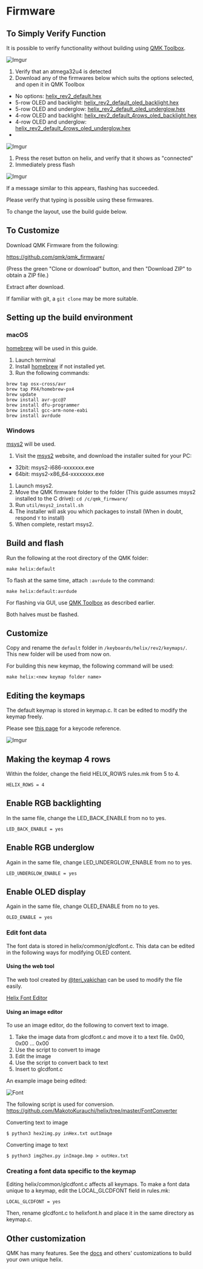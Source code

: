 # Firmware

## To Simply Verify Function

It is possible to verify functionality without building using [QMK Toolbox](https://github.com/qmk/qmk_toolbox/releases).

![Imgur](https://i.imgur.com/75BHCKI.png)

1. Verify that an atmega32u4 is detected
2. Download any of the firmwares below which suits the options selected, and open it in QMK Toolbox


- No options: [helix_rev2_default.hex](http://qmk.fm/compiled/helix_rev2_default.hex)
- 5-row OLED and backlight: [helix_rev2_default_oled_backlight.hex](https://raw.githubusercontent.com/MakotoKurauchi/helix/master/Hex/helix_rev2_default_oled_backlight.hex)
- 5-row OLED and underglow: [helix_rev2_default_oled_underglow.hex](https://raw.githubusercontent.com/MakotoKurauchi/helix/master/Hex/helix_rev2_default_oled_underglow.hex)
- 4-row OLED and backlight: [helix_rev2_default_4rows_oled_backlight.hex](https://raw.githubusercontent.com/MakotoKurauchi/helix/master/Hex/helix_rev2_default_4rows_oled_backlight.hex)
- 4-row OLED and underglow: [helix_rev2_default_4rows_oled_underglow.hex](https://raw.githubusercontent.com/MakotoKurauchi/helix/master/Hex/helix_rev2_default_4rows_oled_underglow.hex)
- 
![Imgur](https://i.imgur.com/hLygSgB.png)

1. Press the reset button on helix, and verify that it shows as "connected"
2. Immediately press flash

![Imgur](https://i.imgur.com/dH2Wser.png)

If a message similar to this appears, flashing has succeeded.

Please verify that typing is possible using these firmwares.

To change the layout, use the build guide below.

## To Customize
Download QMK Firmware from the following:

https://github.com/qmk/qmk_firmware/

(Press the green "Clone or download" button, and then "Download ZIP" to obtain a ZIP file.)

Extract after download.

If familiar with git, a `git clone` may be more suitable.

## Setting up the build environment
### macOS
 [homebrew](https://brew.sh) will be used in this guide.
1. Launch terminal
1. Install [homebrew](https://brew.sh) if not installed yet.
1. Run the following commands:

```
brew tap osx-cross/avr
brew tap PX4/homebrew-px4
brew update
brew install avr-gcc@7
brew install dfu-programmer
brew install gcc-arm-none-eabi
brew install avrdude
```

### Windows

[msys2](http://www.msys2.org/) will be used.

1. Visit the [msys2](http://www.msys2.org/) website, and download the installer suited for your PC:
  - 32bit: msys2-i686-xxxxxxx.exe
  - 64bit: msys2-x86_64-xxxxxxxx.exe
1. Launch msys2.
1. Move the QMK firmware folder to the folder (This guide assumes msys2 installed to the C drive): `cd /c/qmk_firmware/`
1. Run `util/msys2_install.sh` 
1. The installer will ask you which packages to install (When in doubt, respond `Y` to install)
1. When complete, restart msys2.

## Build and flash

Run the following at the root directory of the QMK folder:

    make helix:default

To flash at the same time, attach `:avrdude` to the command:

    make helix:default:avrdude

For flashing via GUI, use [QMK Toolbox](https://github.com/qmk/qmk_toolbox/releases) as described earlier.

Both halves must be flashed.

## Customize

Copy and rename the `default` folder in `/keyboards/helix/rev2/keymaps/`. 
This new folder will be used from now on.

For building this new keymap, the following command will be used:

    make helix:<new keymap folder name>

## Editing the keymaps

The default keymap is stored in keymap.c. It can be edited to modify the keymap freely.

Please see [this page](https://docs.qmk.fm/#/keycodes) for a keycode reference.

![Imgur](https://i.imgur.com/YxZT1TL.png)

## Making the keymap 4 rows

Within the folder, change the field HELIX_ROWS rules.mk from 5 to 4.

    HELIX_ROWS = 4

## Enable RGB backlighting

In the same file, change the LED_BACK_ENABLE from no to yes.

    LED_BACK_ENABLE = yes

##  Enable RGB underglow

Again in the same file, change LED_UNDERGLOW_ENABLE from no to yes.

    LED_UNDERGLOW_ENABLE = yes

## Enable OLED display

Again in the same file, change OLED_ENABLE from no to yes.

    OLED_ENABLE = yes


### Edit font data
The font data is stored in helix/common/glcdfont.c.
This data can be edited in the following ways for modifying OLED content.

#### Using the web tool

The web tool created by [@teri_yakichan](https://twitter.com/teri_yakichan) can be used to modify the file easily.

[Helix Font Editor](https://helixfonteditor.netlify.com/)

#### Using an image editor

To use an image editor, do the following to convert text to image.

1. Take the image data from glcdfont.c and move it to a text file.
0x00, 0x00 ... 0x00
2. Use the script to convert to image
3. Edit the image
4. Use the script to convert back to text
5. Insert to glcdfont.c

An example image being edited:

![Font](https://i.imgur.com/adJX6CX.png)

The following script is used for conversion.
https://github.com/MakotoKurauchi/helix/tree/master/FontConverter

Converting text to image

    $ python3 hex2img.py inHex.txt outImage

Converting image to text

    $ python3 img2hex.py inImage.bmp > outHex.txt

### Creating a font data specific to the keymap

Editing helix/common/glcdfont.c affects all keymaps. To make a font data unique to a keymap, edit the LOCAL_GLCDFONT field in rules.mk:

    LOCAL_GLCDFONT = yes

Then, rename glcdfont.c to helixfont.h and place it in the same directory as keymap.c.



## Other customization

QMK has many features. See the [docs](https://docs.qmk.fm) and others' customizations to build your own unique helix.
